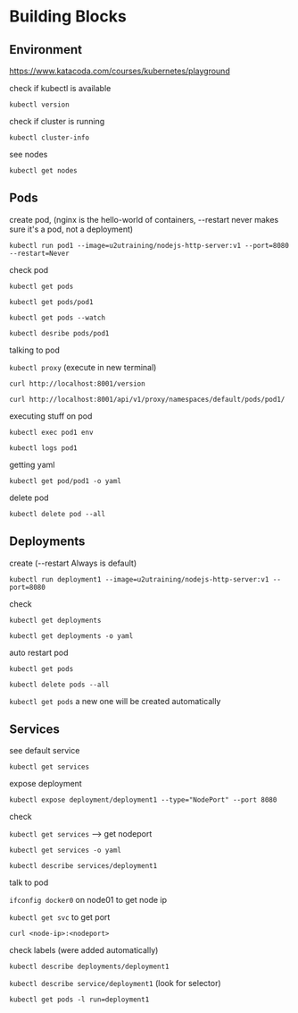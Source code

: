 # Building Blocks

## Environment

https://www.katacoda.com/courses/kubernetes/playground

check if kubectl is available

`kubectl version`

check if cluster is running

`kubectl cluster-info`

see nodes

`kubectl get nodes`

## Pods

create pod, (nginx is the hello-world of containers, --restart never makes sure it's a pod, not a deployment)

`kubectl run pod1 --image=u2utraining/nodejs-http-server:v1 --port=8080 --restart=Never`

check pod

`kubectl get pods`

`kubectl get pods/pod1`

`kubectl get pods --watch`

`kubectl desribe pods/pod1`

talking to pod

`kubectl proxy` (execute in new terminal)

`curl http://localhost:8001/version`

`curl http://localhost:8001/api/v1/proxy/namespaces/default/pods/pod1/`

executing stuff on pod

`kubectl exec pod1 env`

`kubectl logs pod1`

getting yaml

`kubectl get pod/pod1 -o yaml`

delete pod

`kubectl delete pod --all`

## Deployments

create (--restart Always is default)

`kubectl run deployment1 --image=u2utraining/nodejs-http-server:v1 --port=8080`

check

`kubectl get deployments`

`kubectl get deployments -o yaml`

auto restart pod

`kubectl get pods`

`kubectl delete pods --all`

`kubectl get pods` a new one will be created automatically

## Services

see default service

`kubectl get services`

expose deployment

`kubectl expose deployment/deployment1 --type="NodePort" --port 8080`

check

`kubectl get services` --> get nodeport

`kubectl get services -o yaml`

`kubectl describe services/deployment1`

talk to pod

`ifconfig docker0` on node01 to get node ip

`kubectl get svc` to get port

`curl <node-ip>:<nodeport>`

check labels (were added automatically)

`kubectl describe deployments/deployment1`

`kubectl describe service/deployment1` (look for selector)

`kubectl get pods -l run=deployment1`

